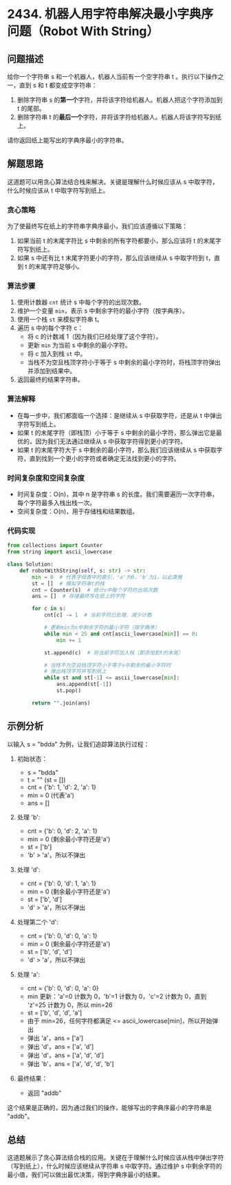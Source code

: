 # 2434. 机器人用字符串解决最小字典序问题（Robot With String）

## 问题描述

给你一个字符串 s 和一个机器人，机器人当前有一个空字符串 t 。执行以下操作之一，直到 s 和 t 都变成空字符串：

1. 删除字符串 s 的**第一个**字符，并将该字符给机器人。机器人把这个字符添加到 t 的尾部。
2. 删除字符串 t 的**最后一个**字符，并将该字符给机器人。机器人将该字符写到纸上。

请你返回纸上能写出的字典序最小的字符串。

## 解题思路

这道题可以用贪心算法结合栈来解决。关键是理解什么时候应该从 s 中取字符，什么时候应该从 t 中取字符写到纸上。

### 贪心策略

为了使最终写在纸上的字符串字典序最小，我们应该遵循以下策略：

1. 如果当前 t 的末尾字符比 s 中剩余的所有字符都要小，那么应该将 t 的末尾字符写到纸上。
2. 如果 s 中还有比 t 末尾字符更小的字符，那么应该继续从 s 中取字符到 t，直到 t 的末尾字符足够小。

### 算法步骤

1. 使用计数器 `cnt` 统计 s 中每个字符的出现次数。
2. 维护一个变量 `min`，表示 s 中剩余字符的最小字符（按字典序）。
3. 使用一个栈 `st` 来模拟字符串 t。
4. 遍历 s 中的每个字符 c：
   - 将 c 的计数减 1（因为我们已经处理了这个字符）。
   - 更新 `min` 为当前 s 中剩余的最小字符。
   - 将 c 加入到栈 `st` 中。
   - 当栈不为空且栈顶字符小于等于 s 中剩余的最小字符时，将栈顶字符弹出并添加到结果中。
5. 返回最终的结果字符串。

### 算法解释

- 在每一步中，我们都面临一个选择：是继续从 s 中获取字符，还是从 t 中弹出字符写到纸上。
- 如果 t 的末尾字符（即栈顶）小于等于 s 中剩余的最小字符，那么弹出它是最优的，因为我们无法通过继续从 s 中获取字符得到更小的字符。
- 如果 t 的末尾字符大于 s 中剩余的最小字符，那么我们应该继续从 s 中获取字符，直到找到一个更小的字符或者确定无法找到更小的字符。

### 时间复杂度和空间复杂度

- 时间复杂度：O(n)，其中 n 是字符串 s 的长度。我们需要遍历一次字符串，每个字符最多入栈出栈一次。
- 空间复杂度：O(n)，用于存储栈和结果数组。

### 代码实现

```python
from collections import Counter
from string import ascii_lowercase

class Solution:
    def robotWithString(self, s: str) -> str:
        min = 0  # 代表字母表中的索引，'a'为0，'b'为1，以此类推
        st = []  # 模拟字符串t的栈
        cnt = Counter(s)  # 统计s中每个字符的出现次数
        ans = []  # 存储最终写在纸上的字符

        for c in s:
            cnt[c] -= 1  # 当前字符已处理，减少计数

            # 更新min为s中剩余字符的最小字符（按字典序）
            while min < 25 and cnt[ascii_lowercase[min]] == 0:
                min += 1

            st.append(c)  # 将当前字符加入栈（即添加到t的末尾）

            # 当栈不为空且栈顶字符小于等于s中剩余的最小字符时
            # 弹出栈顶字符并写到纸上
            while st and st[-1] <= ascii_lowercase[min]:
                ans.append(st[-1])
                st.pop()

        return "".join(ans)
```

## 示例分析

以输入 s = "bdda" 为例，让我们追踪算法执行过程：

1. 初始状态：

   - s = "bdda"
   - t = "" (st = [])
   - cnt = {'b': 1, 'd': 2, 'a': 1}
   - min = 0 (代表'a')
   - ans = []

2. 处理 'b':

   - cnt = {'b': 0, 'd': 2, 'a': 1}
   - min = 0 (剩余最小字符还是'a')
   - st = ['b']
   - 'b' > 'a'，所以不弹出

3. 处理 'd':

   - cnt = {'b': 0, 'd': 1, 'a': 1}
   - min = 0 (剩余最小字符还是'a')
   - st = ['b', 'd']
   - 'd' > 'a'，所以不弹出

4. 处理第二个 'd':

   - cnt = {'b': 0, 'd': 0, 'a': 1}
   - min = 0 (剩余最小字符还是'a')
   - st = ['b', 'd', 'd']
   - 'd' > 'a'，所以不弹出

5. 处理 'a':

   - cnt = {'b': 0, 'd': 0, 'a': 0}
   - min 更新：'a'=0 计数为 0，'b'=1 计数为 0，'c'=2 计数为 0，直到 'z'=25 计数为 0，所以 min=26
   - st = ['b', 'd', 'd', 'a']
   - 由于 min=26，任何字符都满足 <= ascii_lowercase[min]，所以开始弹出
   - 弹出 'a'，ans = ['a']
   - 弹出 'd'，ans = ['a', 'd']
   - 弹出 'd'，ans = ['a', 'd', 'd']
   - 弹出 'b'，ans = ['a', 'd', 'd', 'b']

6. 最终结果：
   - 返回 "addb"

这个结果是正确的，因为通过我们的操作，能够写出的字典序最小的字符串是 "addb"。

## 总结

这道题展示了贪心算法结合栈的应用。关键在于理解什么时候应该从栈中弹出字符（写到纸上），什么时候应该继续从字符串 s 中取字符。通过维护 s 中剩余字符的最小值，我们可以做出最优决策，得到字典序最小的结果。
